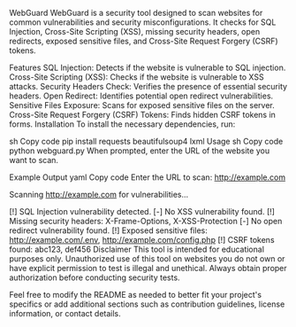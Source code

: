 WebGuard
WebGuard is a security tool designed to scan websites for common vulnerabilities and security misconfigurations. It checks for SQL Injection, Cross-Site Scripting (XSS), missing security headers, open redirects, exposed sensitive files, and Cross-Site Request Forgery (CSRF) tokens.

Features
SQL Injection: Detects if the website is vulnerable to SQL injection.
Cross-Site Scripting (XSS): Checks if the website is vulnerable to XSS attacks.
Security Headers Check: Verifies the presence of essential security headers.
Open Redirect: Identifies potential open redirect vulnerabilities.
Sensitive Files Exposure: Scans for exposed sensitive files on the server.
Cross-Site Request Forgery (CSRF) Tokens: Finds hidden CSRF tokens in forms.
Installation
To install the necessary dependencies, run:

sh
Copy code
pip install requests beautifulsoup4 lxml
Usage
sh
Copy code
python webguard.py
When prompted, enter the URL of the website you want to scan.

Example Output
yaml
Copy code
Enter the URL to scan: http://example.com

Scanning http://example.com for vulnerabilities...

[!] SQL Injection vulnerability detected.
[-] No XSS vulnerability found.
[!] Missing security headers: X-Frame-Options, X-XSS-Protection
[-] No open redirect vulnerability found.
[!] Exposed sensitive files: http://example.com/.env, http://example.com/config.php
[!] CSRF tokens found: abc123, def456
Disclaimer
This tool is intended for educational purposes only. Unauthorized use of this tool on websites you do not own or have explicit permission to test is illegal and unethical. Always obtain proper authorization before conducting security tests.

Feel free to modify the README as needed to better fit your project's specifics or add additional sections such as contribution guidelines, license information, or contact details.
